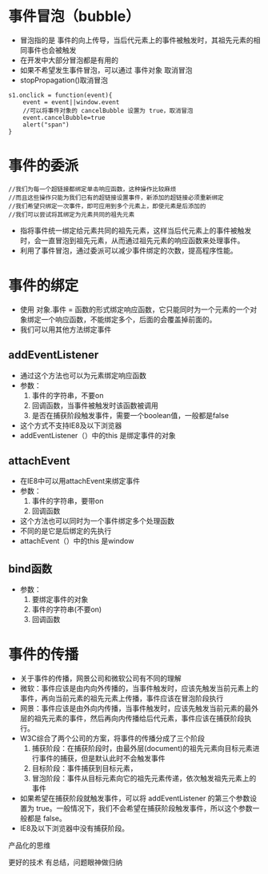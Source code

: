# 事件冒泡（bubble）
- 冒泡指的是 事件的向上传导，当后代元素上的事件被触发时，其祖先元素的相同事件也会被触发
- 在开发中大部分冒泡都是有用的
- 如果不希望发生事件冒泡，可以通过 事件对象 取消冒泡
- stopPropagation()取消冒泡


```
s1.onclick = function(event){
    event = event||window.event
    //可以将事件对象的 cancelBubble 设置为 true，取消冒泡
    event.cancelBubble=true
    alert("span")
}
```

# 事件的委派
```
//我们为每一个超链接都绑定单击响应函数，这种操作比较麻烦
//而且这些操作只能为我们已有的超链接设置事件，新添加的超链接必须重新绑定
//我们希望只绑定一次事件，即可应用到多个元素上，即使元素是后添加的
//我们可以尝试将其绑定为元素共同的祖先元素
```
- 指将事件统一绑定给元素共同的祖先元素，这样当后代元素上的事件被触发时，会一直冒泡到祖先元素，从而通过祖先元素的响应函数来处理事件。
- 利用了事件冒泡，通过委派可以减少事件绑定的次数，提高程序性能。

# 事件的绑定
- 使用 对象.事件 = 函数的形式绑定响应函数，它只能同时为一个元素的一个对象绑定一个响应函数，不能绑定多个，后面的会覆盖掉前面的。
- 我们可以用其他方法绑定事件
## addEventListener
- 通过这个方法也可以为元素绑定响应函数
- 参数：
    1. 事件的字符串，不要on
    2. 回调函数，当事件被触发时该函数被调用
    3. 是否在捕获阶段触发事件，需要一个boolean值，一般都是false
- 这个方式不支持IE8及以下浏览器
- addEventListener（）中的this 是绑定事件的对象
## attachEvent
- 在IE8中可以用attachEvent来绑定事件
- 参数：
    1. 事件的字符串，要带on
    2. 回调函数
- 这个方法也可以同时为一个事件绑定多个处理函数
- 不同的是它是后绑定的先执行
- attachEvent（）中的this 是window

## bind函数
- 参数：
    1. 要绑定事件的对象
    2. 事件的字符串(不要on)
    3. 回调函数

# 事件的传播
- 关于事件的传播，网景公司和微软公司有不同的理解
- 微软：事件应该是由内向外传播的，当事件触发时，应该先触发当前元素上的事件，再向当前元素的祖先元素上传播，事件应该在冒泡阶段执行
- 网景：事件应该是由外向内传播，当事件触发时，应该先触发当前元素的最外层的祖先元素的事件，然后再向内传播给后代元素，事件应该在捕获阶段执行。
- W3C综合了两个公司的方案，将事件的传播分成了三个阶段
    1. 捕获阶段：在捕获阶段时，由最外层(document)的祖先元素向目标元素进行事件的捕获，但是默认此时不会触发事件
    2. 目标阶段：事件捕获到目标元素，
    3. 冒泡阶段：事件从目标元素向它的祖先元素传递，依次触发祖先元素上的事件
- 如果希望在捕获阶段就触发事件，可以将 addEventListener 的第三个参数设置为 true。一般情况下，我们不会希望在捕获阶段触发事件，所以这个参数一般都是 false。
- IE8及以下浏览器中没有捕获阶段。

产品化的思维

更好的技术
有总结，问题眼神做归纳 
